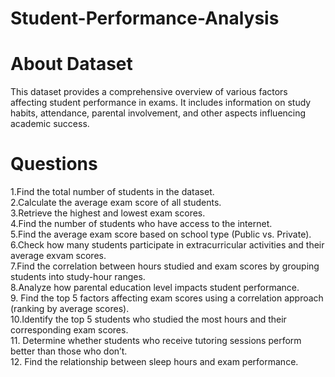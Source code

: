 # Student-Performance-Analysis
# About Dataset
This dataset provides a comprehensive overview of various factors affecting student performance in exams. It includes information on study habits, attendance, parental involvement, and other aspects influencing academic success.
# Questions
1.Find the total number of students in the dataset.                                        
2.Calculate the average exam score of all students.                                         
3.Retrieve the highest and lowest exam scores.                                                
4.Find the number of students who have access to the internet.                                    
5.Find the average exam score based on school type (Public vs. Private).                                             
6.Check how many students participate in extracurricular activities and their average exvam scores.                                                         
7.Find the correlation between hours studied and exam scores by grouping students into study-hour ranges.                                                              
8.Analyze how parental education level impacts student performance.                                                            
9. Find the top 5 factors affecting exam scores using a correlation approach (ranking by average scores).                                                    
10.Identify the top 5 students who studied the most hours and their corresponding exam scores.                                                                     
11. Determine whether students who receive tutoring sessions perform better than those who don’t.                                                               
12. Find the relationship between sleep hours and exam performance.                                                     
